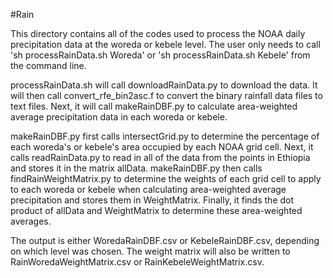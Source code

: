 #Rain

This directory contains all of the codes used to process the NOAA daily precipitation data at the woreda or kebele level. The
user only needs to call 'sh processRainData.sh Woreda' or 'sh processRainData.sh Kebele' from the command line.

processRainData.sh will call downloadRainData.py to download the data. It will then call convert_rfe_bin2asc.f to convert the 
binary rainfall data files to text files. Next, it will call makeRainDBF.py to calculate area-weighted average precipitation
data in each woreda or kebele.

makeRainDBF.py first calls intersectGrid.py to determine the percentage of each woreda's or kebele's area occupied by each NOAA
grid cell. Next, it calls readRainData.py to read in all of the data from the points in Ethiopia and stores it in the matrix
allData. makeRainDBF.py then calls findRainWeightMatrix.py to determine the weights of each grid cell to apply to each woreda or
kebele when calculating area-weighted average precipitation and stores them in WeightMatrix. Finally, it finds the dot product 
of allData and WeightMatrix to determine these area-weighted averages.

The output is either WoredaRainDBF.csv or KebeleRainDBF.csv, depending on which level was chosen. The weight matrix will also be
written to RainWoredaWeightMatrix.csv or RainKebeleWeightMatrix.csv.
